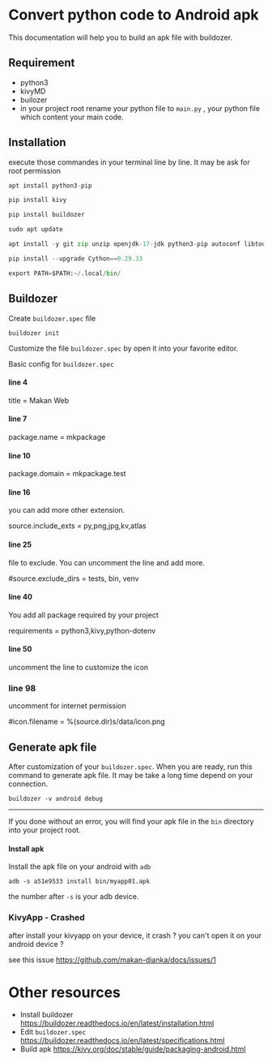 # Convert python code to Android apk 

This documentation will help you to build an apk file with buildozer.

## Requirement
- python3
- kivyMD
- builozer
- in your project root rename your python file to ```main.py``` , your python file which content your main code. 

## Installation

execute those commandes in your terminal line by line. It may be ask for root permission

```python
apt install python3-pip

pip install kivy

pip install buildozer

sudo apt update

apt install -y git zip unzip openjdk-17-jdk python3-pip autoconf libtool pkg-config zlib1g-dev libncurses5-dev libncursesw5-dev libtinfo5 cmake libffi-dev libssl-dev

pip install --upgrade Cython==0.29.33

export PATH=$PATH:~/.local/bin/
```

## Buildozer

Create ```buildozer.spec``` file

```
buildozer init
```

Customize the file ```buildozer.spec``` by open it into your favorite editor.

Basic config for ```buildozer.spec```


#### line 4
title = Makan Web

#### line 7
package.name = mkpackage

#### line 10
package.domain = mkpackage.test

#### line 16
you can add more other extension.

source.include_exts = py,png,jpg,kv,atlas 

#### line 25
file to exclude. You can uncomment the line and add more.

#source.exclude_dirs = tests, bin, venv

#### line 40
You add all package required by your project

requirements = python3,kivy,python-dotenv

#### line 50
uncomment the line to customize the icon

### line 98
uncomment for internet permission

#icon.filename = %(source.dir)s/data/icon.png



## Generate apk file

After customization of your ```buildozer.spec```. When you are ready, run this command to generate apk file. It may be take a long time depend on your connection.


```
buildozer -v android debug
```

--------------------------
If you done without an error, you will find your apk file in the ```bin``` directory into your project root.

#### Install apk 

Install the apk file on your android with ```adb```

```adb -s a51e9533 install bin/myapp01.apk```

the number after ```-s``` is your adb device.

### KivyApp - Crashed

after install your kivyapp on your device, it crash ? you can't open it on your android device ? 

see this issue https://github.com/makan-dianka/docs/issues/1



# Other resources

- Install buildozer https://buildozer.readthedocs.io/en/latest/installation.html 
- Edit ```buildozer.spec``` https://buildozer.readthedocs.io/en/latest/specifications.html 
- Build apk https://kivy.org/doc/stable/guide/packaging-android.html


